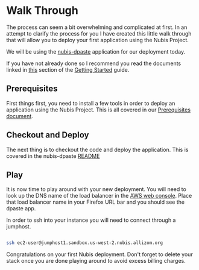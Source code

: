 ﻿

# Walk Through

The process can seem a bit overwhelming and complicated at first. In an attempt
to clarify the process for you I have created this little walk through that will
allow you to deploy your first application using the Nubis Project.

We will be using the [nubis-dpaste](https://github.com/nubisproject/nubis-dpste)
application for our deployment today.

If you have not already done so I recommend you read the documents linked in
[this](https://github.com/Nubisproject/nubis-docs/blob/master/GETTING_STARTED.md#familiarize-yourself-with-the-nubis-project)
section of the [Getting Started](https://github.com/Nubisproject/nubis-docs/blob/master/GETTING_STARTED.md)
guide.

## Prerequisites

First things first, you need to install a few tools in order to deploy an
application using the Nubis Project. This is all covered in our [Prerequisites document](https://github.com/Nubisproject/nubis-docs/blob/master/PREREQUISITES.md).

## Checkout and Deploy

The next thing is to checkout the code and deploy the application. This is
covered in the nubis-dpaste [README](https://github.com/Nubisproject/nubis-dpaste/blob/master/README.md)

## Play

It is now time to play around with your new deployment. You will need to look up
the DNS name of the load balancer in the [AWS web console](https://us-west-2.console.aws.amazon.com/ec2/v2/home#LoadBalancers:).
Place that load balancer name in your Firefox URL bar and you should see the
dpaste app.

In order to ssh into your instance you will need to connect through a jumphost.

```bash

ssh ec2-user@jumphost1.sandbox.us-west-2.nubis.allizom.org

```

Congratulations on your first Nubis deployment. Don't forget to delete your
stack once you are done playing around to avoid excess billing charges.
